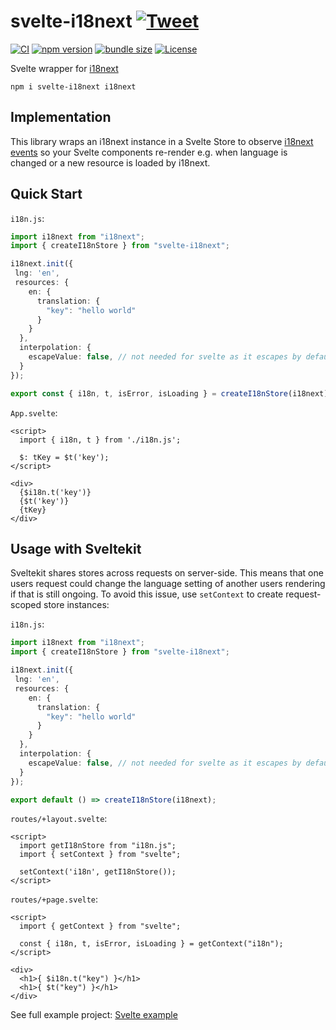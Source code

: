 # svelte-i18next [![Tweet](https://img.shields.io/twitter/url/http/shields.io.svg?style=social)](https://twitter.com/intent/tweet?text=%40sveltejs%20wrapper%20for%20i18next%20%0Ahttps%3A%2F%2Fgithub.com%2FNishuGoel%2Fsvelte-i18next%0Avia%20%40TheNishuGoel%20%20&hashtags=i18next,sveltejs,svelte,javascript,webdev)

[![CI](https://github.com/NishuGoel/svelte-i18next/workflows/CI/badge.svg)](https://github.com/NishuGoel/svelte-i18next/actions?query=workflow%3ACI)
[![npm version](https://img.shields.io/npm/v/svelte-i18next.svg)](https://www.npmjs.com/package/svelte-i18next)
[![bundle size](https://img.shields.io/bundlephobia/minzip/svelte-i18next?label=gzip%20bundle)](https://bundlephobia.com/package/svelte-i18next)
[![License](http://img.shields.io/:license-mit-blue.svg)](https://github.com/NishuGoel/svelte-i18next/blob/master/LICENSE)

Svelte wrapper for [i18next](https://i18next.com/)

```
npm i svelte-i18next i18next
```

## Implementation

This library wraps an i18next instance in a Svelte Store to observe [i18next events](https://github.com/NishuGoel/svelte-i18next/blob/main/src/translation-store.ts#L23)
so your Svelte components re-render e.g. when language is changed or a new resource is loaded by i18next.

## Quick Start

`i18n.js`:
```ts
import i18next from "i18next";
import { createI18nStore } from "svelte-i18next";

i18next.init({
 lng: 'en',
 resources: {
    en: {
      translation: {
        "key": "hello world"
      }
    }
  },
  interpolation: {
    escapeValue: false, // not needed for svelte as it escapes by default
  }
});

export const { i18n, t, isError, isLoading } = createI18nStore(i18next);
```

`App.svelte`:
```svelte
<script>
  import { i18n, t } from './i18n.js';

  $: tKey = $t('key');
</script>

<div>
  {$i18n.t('key')}
  {$t('key')}
  {tKey}
</div>
```

## Usage with Sveltekit

Sveltekit shares stores across requests on server-side. This means that one users request could change the language setting of another users rendering if that is still ongoing. To avoid this issue, use `setContext` to create request-scoped store instances:

`i18n.js`:
```ts
import i18next from "i18next";
import { createI18nStore } from "svelte-i18next";

i18next.init({
 lng: 'en',
 resources: {
    en: {
      translation: {
        "key": "hello world"
      }
    }
  },
  interpolation: {
    escapeValue: false, // not needed for svelte as it escapes by default
  }
});

export default () => createI18nStore(i18next);
```

`routes/+layout.svelte`:
```sveltehtml
<script>
  import getI18nStore from "i18n.js";
  import { setContext } from "svelte";
  
  setContext('i18n', getI18nStore());
</script>
```

`routes/+page.svelte`:
```sveltehtml
<script>
  import { getContext } from "svelte";
  
  const { i18n, t, isError, isLoading } = getContext("i18n");
</script>

<div>
  <h1>{ $i18n.t("key") }</h1>
  <h1>{ $t("key") }</h1>
</div>
```

See full example project: [Svelte example](https://github.com/NishuGoel/svelte-i18next/blob/main/example)


